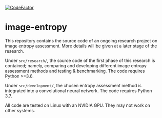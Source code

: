 [![CodeFactor](https://www.codefactor.io/repository/github/xphyro/image-entropy/badge)](https://www.codefactor.io/repository/github/xphyro/image-entropy)

# image-entropy
This repository contains the source code of an ongoing research project on image
entropy assessment. More details will be given at a later stage of the research.

Under `src/research/`, the source code of the first phase of this research is
contained; namely, comparing and developing different image entropy assessment
methods and testing & benchmarking. The code requires Python >=3.6.

Under `src/development/`, the chosen entropy assessment method is integrated
into a convolutional neural network. The code requires Python 3.7.

All code are tested on Linux with an NVIDIA GPU. They may not work on other systems.
